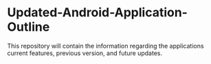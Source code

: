 # Updated-Android-Application-Outline
This repository will contain the information regarding the applications current features, previous version, and future updates. 
